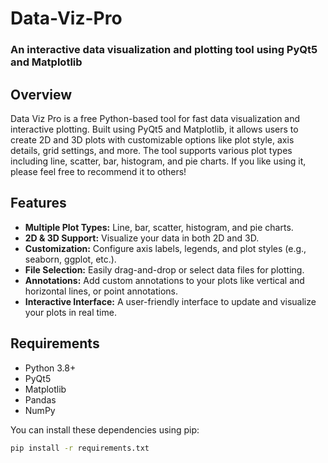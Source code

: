 # Data-Viz-Pro
### An interactive data visualization and plotting tool using PyQt5 and Matplotlib



## Overview
Data Viz Pro is a free Python-based tool for fast data visualization and interactive plotting. Built using PyQt5 and Matplotlib, it allows users to create 2D and 3D plots with customizable options like plot style, axis details, grid settings, and more. The tool supports various plot types including line, scatter, bar, histogram, and pie charts. If you like using it, please feel free to recommend it to others!


## Features
- **Multiple Plot Types:** Line, bar, scatter, histogram, and pie charts.
- **2D & 3D Support:** Visualize your data in both 2D and 3D.
- **Customization:** Configure axis labels, legends, and plot styles (e.g., seaborn, ggplot, etc.).
- **File Selection:** Easily drag-and-drop or select data files for plotting.
- **Annotations:** Add custom annotations to your plots like vertical and horizontal lines, or point annotations.
- **Interactive Interface:** A user-friendly interface to update and visualize your plots in real time.

## Requirements
- Python 3.8+
- PyQt5
- Matplotlib
- Pandas
- NumPy

You can install these dependencies using pip:
```bash
pip install -r requirements.txt
